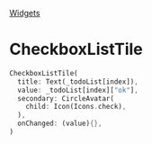 [Widgets](https://github.com/leofds/flutter-class/blob/master/flutter/widgets.md)

# CheckboxListTile

```dart
CheckboxListTile(
  title: Text(_todoList[index]),
  value: _todoList[index]["ok"],
  secondary: CircleAvatar(
  	child: Icon(Icons.check),
  ),
  onChanged: (value){},
)
```
